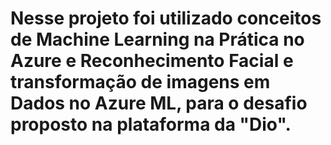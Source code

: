 
# Nesse projeto foi utilizado conceitos de Machine Learning na Prática no Azure e Reconhecimento Facial e transformação de imagens em Dados no Azure ML, para o desafio proposto na plataforma da "Dio". 
